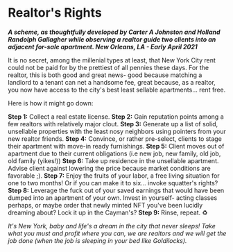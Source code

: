 # Realtor's Rights

***A scheme, as thoughtfully developed by Carter A Johnston and Holland Randolph Gallagher while observing a realtor guide two clients into an adjacent for-sale apartment. New Orleans, LA - Early April 2021***

It is no secret, among the millenial types at least, that New York City rent could not be paid for by the prettiest of all pennies these days.  For the realtor, this is both good and great news- good because matching a landlord to a tenant can net a handsome fee, great because, as a realtor, you now have access to the city's best least sellable apartments... rent free.

Here is how it might go down:

**Step 1:** Collect a real estate license.
**Step 2:** Gain reputation points among a few realtors with relatively major clout.
**Step 3:** Generate up a list of solid, unsellable properties with the least nosy neighbors using pointers from your new realtor friends.
**Step 4:** Convince, or rather pre-select, clients to stage their apartment with move-in ready furnishings.
**Step 5:** Client moves out of apartment due to their current obligations (i.e new job, new family, old job, old family (yikes!))
**Step 6:** Take up residence in the unsellable apartment. Advise client against lowering the price because market conditions are favorable ;).
**Step 7:** Enjoy the fruits of your labor, a free living situation for one to two months! Or if you can make it to six... invoke squatter's rights?
**Step 8:** Leverage the fuck out of your saved earnings that would have been dumped into an apartment of your own. Invest in yourself- acting classes perhaps, or maybe order that newly minted NFT you've been lucidly dreaming about? Lock it up in the Cayman's?
**Step 9:** Rinse, repeat. :recycle:

*It's New York, baby and life's a dream in the city that never sleeps! Take what you must and profit where you can, we are realtors and we will get the job done (when the job is sleeping in your bed like Goldilocks).*
